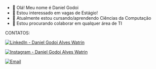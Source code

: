 - 👋 Olá! Meu nome é Daniel Godoi
- 👀 Estou interessado em vagas de Estágio!
- 🌱 Atualmente estou cursando/aprendendo Ciências da Computação
- 💞️ Estou procurando colaborar em qualquer área de TI

CONTATOS:

[![LinkedIn - Daniel Godoi Alves Watrin](https://img.shields.io/badge/LinkedIn-Profile-blue?logo=linkedin&style=for-the-badge)](https://www.linkedin.com/in/daniel-godoi-alves-watrin-038b8935b/?trk=opento_sprofile_details)

[![Instagram - Daniel Godoi Alves Watrin](https://img.shields.io/badge/Instagram-@daniel._godoi-FF2A68?logo=instagram&style=for-the-badge)](https://www.instagram.com/daniel._godoi/)

[![Email](https://img.shields.io/badge/Email-daniel.watrin%40sempreceub.com-D14836?style=for-the-badge&logo=gmail&logoColor=white)](mailto:daniel.watrin@sempreceub.com)


